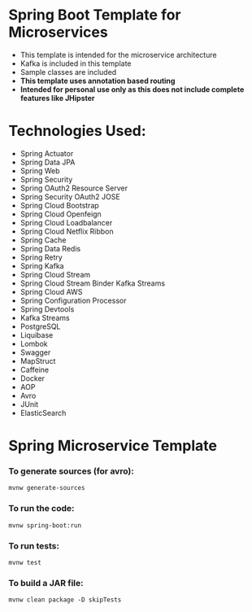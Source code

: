 # Spring Boot Template for Microservices

- This template is intended for the microservice architecture
- Kafka is included in this template
- Sample classes are included
- **This template uses annotation based routing**
- **Intended for personal use only as this does not include complete features like JHipster**

# Technologies Used:

- Spring Actuator
- Spring Data JPA
- Spring Web
- Spring Security
- Spring OAuth2 Resource Server
- Spring Security OAuth2 JOSE
- Spring Cloud Bootstrap
- Spring Cloud Openfeign
- Spring Cloud Loadbalancer
- Spring Cloud Netflix Ribbon
- Spring Cache
- Spring Data Redis
- Spring Retry
- Spring Kafka
- Spring Cloud Stream
- Spring Cloud Stream Binder Kafka Streams
- Spring Cloud AWS
- Spring Configuration Processor
- Spring Devtools
- Kafka Streams
- PostgreSQL
- Liquibase
- Lombok
- Swagger
- MapStruct
- Caffeine
- Docker
- AOP
- Avro
- JUnit
- ElasticSearch

# Spring Microservice Template

### To generate sources (for avro):
`mvnw generate-sources`

### To run the code:
`mvnw spring-boot:run`

### To run tests:
`mvnw test`

### To build a JAR file:
`mvnw clean package -D skipTests`